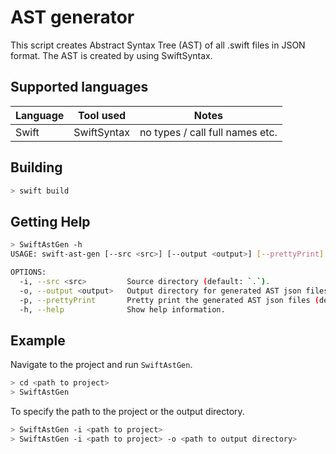 # AST generator

This script creates Abstract Syntax Tree (AST) of all .swift files in JSON format.
The AST is created by using SwiftSyntax.

## Supported languages

| Language    | Tool used                   | Notes                           |
| ----------- | --------------------------- | ------------------------------- |
| Swift       | SwiftSyntax                 | no types / call full names etc. |

## Building

```bash
> swift build
```

## Getting Help

```bash
> SwiftAstGen -h
USAGE: swift-ast-gen [--src <src>] [--output <output>] [--prettyPrint]

OPTIONS:
  -i, --src <src>         Source directory (default: `.`).
  -o, --output <output>   Output directory for generated AST json files (default: `./ast_out`).
  -p, --prettyPrint       Pretty print the generated AST json files (default: `false`).
  -h, --help              Show help information.
```

## Example

Navigate to the project and run `SwiftAstGen`.

```bash
> cd <path to project>
> SwiftAstGen
```

To specify the path to the project or the output directory.

```bash
> SwiftAstGen -i <path to project>
> SwiftAstGen -i <path to project> -o <path to output directory>
```

